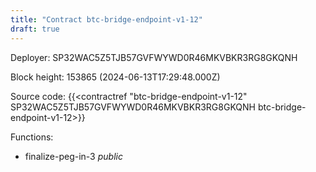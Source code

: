 ```yaml
---
title: "Contract btc-bridge-endpoint-v1-12"
draft: true
---
```

Deployer: SP32WAC5Z5TJB57GVFWYWD0R46MKVBKR3RG8GKQNH


 



Block height: 153865 (2024-06-13T17:29:48.000Z)

Source code: {{<contractref "btc-bridge-endpoint-v1-12" SP32WAC5Z5TJB57GVFWYWD0R46MKVBKR3RG8GKQNH btc-bridge-endpoint-v1-12>}}

Functions:

* finalize-peg-in-3 _public_

